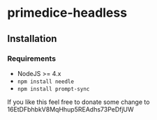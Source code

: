 # primedice-headless

## Installation

### Requirements
* NodeJS >= 4.x
* `npm install needle`
* `npm install prompt-sync`

If you like this feel free to donate some change to 16EtDFbhbkV8MqHhup5REAdhs73PeDfjUW
